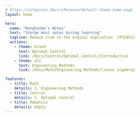 ```yaml
---
# https://vitepress.dev/reference/default-theme-home-page
layout: home

hero:
  name: "RonghaiHe's Notes"
  text: "Storge most notes during learning"
  tagline: Remain true to the orginal aspiration （不忘初心）
  actions:
    - theme: brand
      text: Optimal Control
      link: /docs/Control/Optimal_Control/1introduction
    - theme: alt
      text: Engineering Methods
      link: /docs/Math/Engineering_Methods/linear_algebra1

features:
  - title: Math
    details: 1. Engineering Methods
  - title: Control
    details: 1. Optimal Control
  - title: Robotics
    details: Empty
---
```


